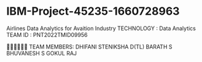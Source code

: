 # IBM-Project-45235-1660728963
Airlines Data Analytics for Avaition Industry
TECHNOLOGY : Data Analytics
TEAM ID : PNT2022TMID09956

🧑‍🤝‍🧑🧑‍🤝‍🧑 TEAM MEMBERS:
DHIFANI STENIKSHA D(TL)
BARATH S
BHUVANESH S
GOKUL RAJ
